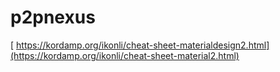 # p2pnexus

[
https://kordamp.org/ikonli/cheat-sheet-materialdesign2.html](https://kordamp.org/ikonli/cheat-sheet-material2.html)
